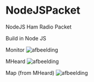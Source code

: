 # NodeJSPacket
NodeJS Ham Radio Packet

Build in Node JS

Monitor
![afbeelding](https://gyazo.com/afdd00d5f3eb70dc1432e2a41d75ab0a)

MHeard
![afbeelding](https://gyazo.com/4e7e950cd7fae377a0ac6beee0ba4608)

Map (from MHeard)
![afbeelding](https://gyazo.com/3fc83dac7ee3be2025e4c6a2c1bc09a2)
